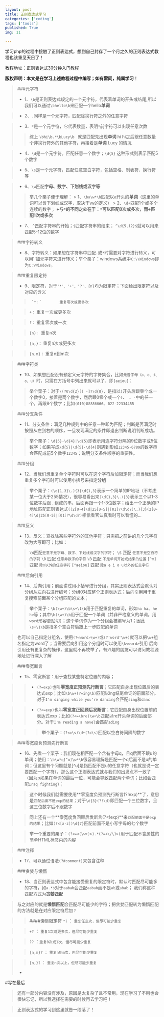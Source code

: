 ```yaml
---
layout: post
title: 正则表达式学习
categories: ['coding']
tags: ['tools']
published: True
img: 11

---
```


学习php的过程中接触了正则表达式，想到自己封存了一个月之久的正则表达式教程也该重见天日了！

教程地址：[正则表达式30分钟入门教程](http://deerchao.net/tutorials/regex/regex.htm)

**版权声明：本文是在学习上述教程过程中编写；如有雷同，纯属学习！**

>###元字符
> * 1、`\b`是正则表达式规定的一个元字符，代表着单词的开头或结尾;所以我们可以通过`\bhello\b`来匹配一个hello**单词**

> * 2、`.`同样是一个元字符，匹配除换行符之外的任意字符

> * 3、`*`是一个元字符，它代表数量，表明`*`前字符可以出现任意次数
>> 综上  `\bhi\b.*\bLucy\b ` 就是匹配先出现**单词** hi hi之后跟任意数量个非换行符外的其他字符，再接着是**单词** Lucy 的情况

> * 4、`\d`是一个元字符，匹配任意一个数字；`\d{5}` 这种形式则表示匹配5个数字

> * 5、`\s`是一个元字符，匹配任意空白字符，包括空格、制表符、换行符等

> * 6、`\w`匹配**字母、数字、下划线或汉字等**
>> 举几个栗子便于理解：
	> 1、`\ba\w*\b`匹配以a开头的**单词**（这里的单词可以含下划线或汉字，取决于\w的定义）
	> 2、`\d+`匹配1个或多个连续的数字； **+与`*`的不同之处在于：`*`可以匹配0次或多次，而+匹配1次或多次**

> * 7、 `^`匹配字符串的开始；`$`匹配字符串的结束； `^\d{5,12}$`就可以用来匹配5-12位的数字

>###字符转义
> * 8、字符转义：如果想在字符串中匹配`.`或`*`时需要对字符进行转义，可以用'\'加元字符来进行转义；举个栗子：windows系统中`C:\\Windows`即为`C:\Windows`。

>###重复限定符
> * 9、限定符，对于`'*'、'+'、'?'、{n}`均为限定符；下面给出限定符以及对应的含义
>>  	`*：`		重复零次或更多次 

>>	`+：`		重复一次或更多次
	
>>	`?：`		重复零次或一次
	
>>	`{n}：`	重复n次
	
>>	`{n,}：`	重复n次或更多次
	
>>	`{n,m}：`	重复n到m次

>###字符类
> * 10、如果想匹配没有预定义元字符的字符集合，比如`元音字母（a、e、i、o、u）`时，只需在方括号中列出来就可以了，即`[aeiou]`；
>> 举个栗子：对于`\(?0\d{2}[) -]?\d{8}`，是指以`(`开头后跟零个或一个数字0，接着是两个数字，然后跟0零个或一个`)`、` `、`-`中的任一个，再跟8个数字；比如`(010)88886666`、`022-22334455`

>###分支条件
> * 11、分支条件：满足几种规则中的任意一种即为匹配；判断是否满足时按照从左到右的顺序，一旦发现满足的条件即退出判断说明判断成功。
>> 举个栗子：`\d{5}-\d{4}|\d{5}`即表示用连字符分隔的9位数字或5位数字；如果写成`\d{5}|\d{5}-\d{4}`则遇到形如`12345-6789`的数字串会匹配成前5个数字`12345`；说明分支条件顺序的重要性。

>###分组
> * 12、当我们想重复单个字符时可以在这个字符后加限定符；而当我们想重复多个字符时可以使用小括号来指定**分组**
>> 举个栗子：`(\d{1,3}\.){3}\d{1,3}`表示一个简单的IP地址（不考虑某一位大于255情况），很容易看出来`(\d{1,3}\.){3}`表示三个以1-3位数字后跟 . 组成的串，后面再跟一个1-3位数字；给出一个正确的IP地址匹配正则表达式`((2[0-4]\d|25[0-5]|[01]?\d\d?)\.){3}(2[0-4]\d|25[0-5]|[01]?\d\d?)`相信看官认真看时可以看懂的...

>###反义
> * 13、反义：查找除某些字符外的其他字符；只需把之前讲的几个元字符改为大写即可；比如：
>> `\W`匹配`任意不是字母、数字、下划线或汉字的字符`；
>> `\S` 匹配 `任意不是空白符的字符`
>> `\D` 匹配 `任意非数字的字符`
>> `\B` 匹配 `不是单词开始或结束的位置`
>> `[^x]`匹配 `除x以外的任意字符`
>> `[^aeiou]` 匹配 `除a e i o u以外的任意字符`

>###后向引用
> * 14、后向引用；前面讲过用小括号进行分组，其实正则表达式会默认对分组从左向右进行编号；分组0对应整个正则表达式；后向引用用于重复搜索前面某个分组匹配的文本；
>> 举个栗子：`\b(\w+)\b\s+\1\b`用于匹配重复的单词，形如`ha ha`、`he he`等；其中`\b(\w+)\b`用于匹配一个单词（并非严格意义的单词，用`word`形容更贴切）；这个单词作为一个分组会被编号为1；因此`\s+\1\b`是指多个空白符后跟上一步匹配的单词

>  	也可以自己指定分组名，使用`(?<word>\w+)`或`(?'word'\w+)`就可以把`\w+`组名指定为word了；当需要后向引用这个分组时可以使用`\k<word>`引用
> 	后向引用还有更复杂的操作，这里就不再枚举了，有兴趣的朋友可以访问教程源地址进行深入了解

>###零宽断言

> * 15、零宽断言：用于查找某些特定位置的内容；

>> - `(?=exp)`也叫**零宽度正预测先行断言**；它匹配自身出现位置后的表达式exp；比如`\b\w+(?=ing\b)`匹配以ing结尾单词的前面部分。对于`I'm singing while you're dancing`会匹配`sing`和`danc`

>> - `(?<=exp)`也叫**零宽度正回顾后发断言**；它匹配自身出现位置前的表达式exp；比如`(?<=\bre)\w+\b`匹配以re开头单词的后面部分。对于`I'm reading a novel`会匹配`ading`

>>> 举个栗子：`(?<=\s)\d+(?=\s)`匹配以空白符间隔的数字

>###零宽度负预测先行断言

> * 16、先看一个栗子：我们现在相匹配一个含有字母q，且q后面不跟u的单词；使用：`\b\w*q[^u]\w*\b`很容易理解是匹配一个q后面不是u的单词；但这里有个问题就是[^u]是指匹配不是u的任意字符（也就是说一定要匹配一个字符），那么这个正则表达式就与我们的出发点不一致了（因为p如果在单词的最后一位，可能会导致匹配两个单词；比如会匹配`Iraq fighting`）；

>>这个时候我们就需要使用**零宽度负预测先行断言(?!exp)**了，意思是`匹配后面不是exp的结果`；对于`\d{3}(?!\d)`即匹配一个三位数字，且这三位数字后不跟数字

>>同上还有一个**零宽度负回顾后发断言(?<!exp)**来`匹配前面不是exp的结果`；比如`(?<[a-z])\d{7}`匹配前面不是小写字母的七个数字

>>举一个重要的栗子：`(?<=<(\w+)>).*(?=<\/\1>)`用于匹配不含属性的简单HTML标签内的内容

>###注释

> * 17、可以通过语法`(?#comment)`来包含注释

>###贪婪与懒惰

> * 18、当正则表达式中包含能接受重复的限定符时，默认时匹配尽可能多的字符，如`a.*b`对于`aabab`会匹配`aabab`而不是`ab`或`abab`； 我们称这种匹配方式为**贪婪匹配**

> 与之对应的就是**懒惰匹配**会匹配尽可能少的字符；把贪婪匹配转为懒惰匹配的方法就是在对应限定符后加`？`

>>####懒惰限定符
>>`*?`	： `重复任意次，但尽可能少重复`

>>`+?`	： `重复1次或更多次，但尽可能少重复`

>>`??`	：`重复0次或1次，但尽可能少重复`

>>`{n,m}?`	： `重复n到m次，但尽可能少重复`

>>`{n,}?`	： `重复n次以上，但尽可能少重复`
> * 

#写在最后

> 还有一部分内容没有涉及，原因是太复杂了且不常用，现在学习了不用也会很快忘记，所以我选择在需要的时候再去学习吧！

> 正则表达式的学习到这里就告一段落了！
